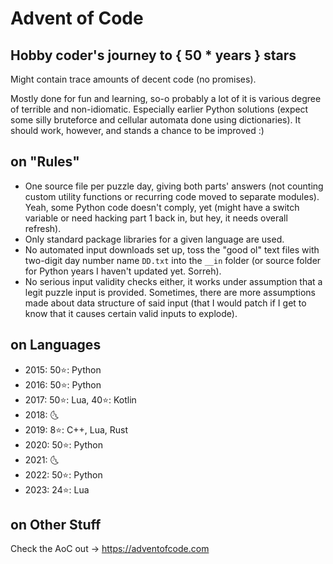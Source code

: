 # Advent of Code
## Hobby coder's journey to { 50 * years } stars
Might contain trace amounts of decent code (no promises).

Mostly done for fun and learning, so-o probably a lot of it is various degree of terrible and non-idiomatic. Especially earlier Python solutions (expect some silly bruteforce and cellular automata done using dictionaries). It should work, however, and stands a chance to be improved :)

## on "Rules"
- One source file per puzzle day, giving both parts' answers (not counting custom utility functions or recurring code moved to separate modules). Yeah, some Python code doesn't comply, yet (might have a switch variable or need hacking part 1 back in, but hey, it needs overall refresh).
- Only standard package libraries for a given language are used.
- No automated input downloads set up, toss the "good ol" text files with two-digit day number name `DD.txt` into the `__in` folder (or source folder for Python years I haven't updated yet. Sorreh).
- No serious input validity checks either, it works under assumption that a legit puzzle input is provided. Sometimes, there are more assumptions made about data structure of said input (that I would patch if I get to know that it causes certain valid inputs to explode).

## on Languages
- 2015: 50:star:: Python
- 2016: 50:star:: Python
- 2017: 50:star:: Lua, 40:star:: Kotlin
- 2018: :last_quarter_moon_with_face:
- 2019: 8:star:: C++, Lua, Rust
- 2020: 50:star:: Python
- 2021: :last_quarter_moon_with_face:
- 2022: 50:star:: Python
- 2023: 24:star:: Lua

## on Other Stuff
Check the AoC out -> https://adventofcode.com